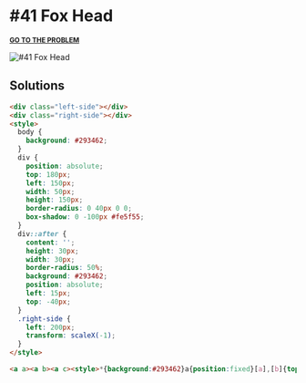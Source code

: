 # #41 Fox Head

<p>
  <sup>
    <a href="https://cssbattle.dev/play/41"><strong>GO TO THE PROBLEM</strong></a>
  </sup>
</p>

![#41 Fox Head](https://cssbattle.dev/targets/41.png)

## Solutions

```html
<div class="left-side"></div>
<div class="right-side"></div>
<style>
  body {
    background: #293462;
  }
  div {
    position: absolute;
    top: 180px;
    left: 150px;
    width: 50px;
    height: 150px;
    border-radius: 0 40px 0 0;
    box-shadow: 0 -100px #fe5f55;
  }
  div::after {
    content: '';
    height: 30px;
    width: 30px;
    border-radius: 50%;
    background: #293462;
    position: absolute;
    left: 15px;
    top: -40px;
  }
  .right-side {
    left: 200px;
    transform: scaleX(-1);
  }
</style>
```

```html
<a a><a b><a c><style>*{background:#293462}a{position:fixed}[a],[b]{top:180;width:50;height:200;box-shadow:0-100px#FE5F55}[a]{left:150;border-radius:0 40px 0 0}[b]{left:200;border-radius:40px 0 0 0}[c]{top:140;left:165;background:#293462;width:30;height:30;border-radius:50%;box-shadow:40px 0#293462
```
